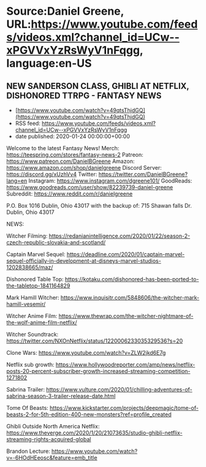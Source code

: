 # Source:Daniel Greene, URL:https://www.youtube.com/feeds/videos.xml?channel_id=UCw--xPGVVxYzRsWyV1nFqgg, language:en-US

## NEW SANDERSON CLASS, GHIBLI AT NETFLIX, DISHONORED TTRPG - FANTASY NEWS
 - [https://www.youtube.com/watch?v=49qtsThjdGQ](https://www.youtube.com/watch?v=49qtsThjdGQ)
 - RSS feed: https://www.youtube.com/feeds/videos.xml?channel_id=UCw--xPGVVxYzRsWyV1nFqgg
 - date published: 2020-01-24 00:00:00+00:00

Welcome to the latest Fantasy News! 
Merch: https://teespring.com/stores/fantasy-news-2
Patreon: https://www.patreon.com/DanielBGreene
Amazon: https://www.amazon.com/shop/danielgreene
Discord Server: https://discord.gg/xUzhVv4
Twitter: https://twitter.com/DanielBGreene?lang=en
Instagram: https://www.instagram.com/dgreene101/
GoodReads: https://www.goodreads.com/user/show/82239739-daniel-greene
Subreddit: https://www.reddit.com/r/danielgreene
 
P.O. Box 1016 Dublin, Ohio 43017
with the backup of:
715 Shawan falls Dr. Dublin, Ohio 43017

NEWS:

Witcher Filming: https://redanianintelligence.com/2020/01/22/season-2-czech-republic-slovakia-and-scotland/

Captain Marvel Sequel: https://deadline.com/2020/01/captain-marvel-sequel-officially-in-development-at-disneys-marvel-studios-1202838665/maz/

Dishonored Table Top: https://kotaku.com/dishonored-has-been-ported-to-the-tabletop-1841164829

Mark Hamill Witcher: https://www.inquisitr.com/5848606/the-witcher-mark-hamill-vesemir/

Witcher Anime Film: https://www.thewrap.com/the-witcher-nightmare-of-the-wolf-anime-film-netflix/

Witcher Soundtrack: https://twitter.com/NXOnNetflix/status/1220006233035329536?s=20

Clone Wars: https://www.youtube.com/watch?v=ZLW2jkd6E7g

Netflix sub growth: https://www.hollywoodreporter.com/amp/news/netflix-posts-20-percent-subscriber-growth-increased-streaming-competition-1271802

Sabrina Trailer: https://www.vulture.com/2020/01/chilling-adventures-of-sabrina-season-3-trailer-release-date.html

Tome Of Beasts: https://www.kickstarter.com/projects/deepmagic/tome-of-beasts-2-for-5th-edition-400-new-monsters?ref=profile_created

Ghibli Outside North America Netflix: https://www.theverge.com/2020/1/20/21073635/studio-ghibli-netflix-streaming-rights-acquired-global

Brandon Lecture: https://www.youtube.com/watch?v=-6HOdHEeosc&feature=emb_title

